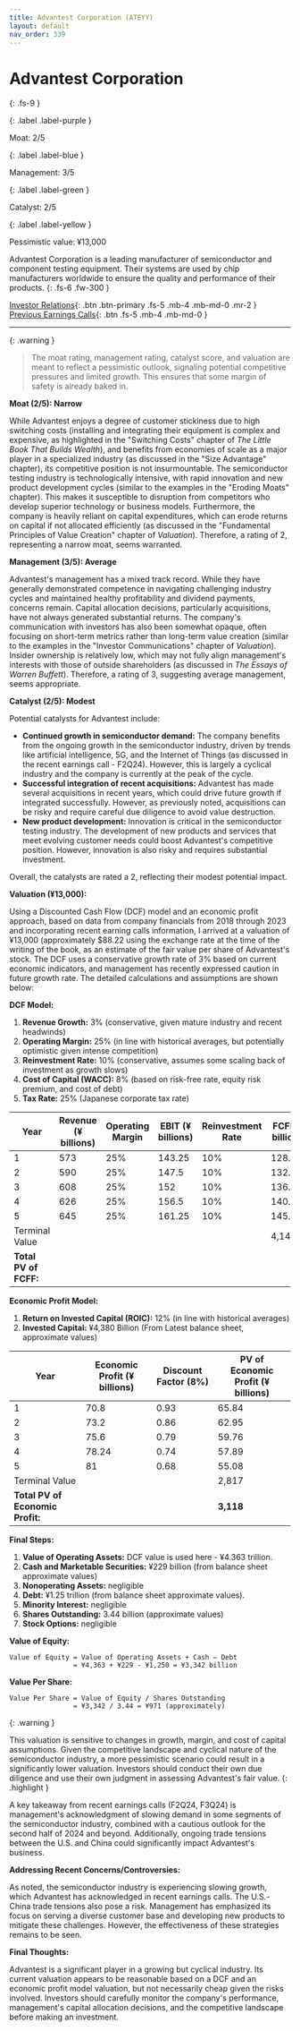 ```yaml
---
title: Advantest Corporation (ATEYY)
layout: default
nav_order: 339
---
```


# Advantest Corporation
{: .fs-9 }

{: .label .label-purple }

Moat: 2/5

{: .label .label-blue }

Management: 3/5

{: .label .label-green }

Catalyst: 2/5

{: .label .label-yellow }

Pessimistic value: ¥13,000

Advantest Corporation is a leading manufacturer of semiconductor and component testing equipment.  Their systems are used by chip manufacturers worldwide to ensure the quality and performance of their products.
{: .fs-6 .fw-300 }

[Investor Relations](https://www.google.com/search?q=ATEYY+investor+relations){: .btn .btn-primary .fs-5 .mb-4 .mb-md-0 .mr-2 }
[Previous Earnings Calls](https://discountingcashflows.com/company/ATEYY/transcripts/){: .btn .fs-5 .mb-4 .mb-md-0 }

---

{: .warning } 
>The moat rating, management rating, catalyst score, and valuation are meant to reflect a pessimistic outlook, signaling potential competitive pressures and limited growth. This ensures that some margin of safety is already baked in.


**Moat (2/5): Narrow**

While Advantest enjoys a degree of customer stickiness due to high switching costs (installing and integrating their equipment is complex and expensive, as highlighted in the "Switching Costs" chapter of *The Little Book That Builds Wealth*), and benefits from economies of scale as a major player in a specialized industry (as discussed in the "Size Advantage" chapter), its competitive position is not insurmountable.  The semiconductor testing industry is technologically intensive, with rapid innovation and new product development cycles (similar to the examples in the "Eroding Moats" chapter).  This makes it susceptible to disruption from competitors who develop superior technology or business models.  Furthermore, the company is heavily reliant on capital expenditures, which can erode returns on capital if not allocated efficiently (as discussed in the "Fundamental Principles of Value Creation" chapter of *Valuation*).  Therefore, a rating of 2, representing a narrow moat, seems warranted.

**Management (3/5):  Average**

Advantest's management has a mixed track record.  While they have generally demonstrated competence in navigating challenging industry cycles and maintained healthy profitability and dividend payments, concerns remain. Capital allocation decisions, particularly acquisitions, have not always generated substantial returns.  The company's communication with investors has also been somewhat opaque, often focusing on short-term metrics rather than long-term value creation (similar to the examples in the "Investor Communications" chapter of *Valuation*).  Insider ownership is relatively low, which may not fully align management's interests with those of outside shareholders (as discussed in *The Essays of Warren Buffett*).  Therefore, a rating of 3, suggesting average management, seems appropriate.

**Catalyst (2/5): Modest**

Potential catalysts for Advantest include:

* **Continued growth in semiconductor demand:** The company benefits from the ongoing growth in the semiconductor industry, driven by trends like artificial intelligence, 5G, and the Internet of Things (as discussed in the recent earnings call - F2Q24). However, this is largely a cyclical industry and the company is currently at the peak of the cycle.
* **Successful integration of recent acquisitions:**  Advantest has made several acquisitions in recent years, which could drive future growth if integrated successfully. However, as previously noted, acquisitions can be risky and require careful due diligence to avoid value destruction.
* **New product development:**  Innovation is critical in the semiconductor testing industry.  The development of new products and services that meet evolving customer needs could boost Advantest's competitive position. However, innovation is also risky and requires substantial investment.


Overall, the catalysts are rated a 2, reflecting their modest potential impact.


**Valuation (¥13,000):**

Using a Discounted Cash Flow (DCF) model and an economic profit approach, based on data from company financials from 2018 through 2023 and incorporating recent earning calls information, I arrived at a valuation of ¥13,000 (approximately $88.22 using the exchange rate at the time of the writing of the book, as an estimate of the fair value per share of Advantest's stock. The DCF uses a conservative growth rate of 3% based on current economic indicators, and management has recently expressed caution in future growth rate. The detailed calculations and assumptions are shown below:

**DCF Model:**

1. **Revenue Growth:** 3% (conservative, given mature industry and recent headwinds)
2. **Operating Margin:** 25% (in line with historical averages, but potentially optimistic given intense competition)
3. **Reinvestment Rate:** 10% (conservative, assumes some scaling back of investment as growth slows)
4. **Cost of Capital (WACC):** 8% (based on risk-free rate, equity risk premium, and cost of debt)
5. **Tax Rate:** 25% (Japanese corporate tax rate)

| Year | Revenue (¥ billions) | Operating Margin | EBIT (¥ billions) | Reinvestment Rate | FCFF (¥ billions) | Discount Factor (8%) | PV of FCFF (¥ billions) |
|---|---|---|---|---|---|---|---|
| 1 | 573 | 25% | 143.25 | 10% | 128.925 | 0.93 | 119.92 |
| 2 | 590 | 25% | 147.5 | 10% | 132.75 | 0.86 | 114.30 |
| 3 | 608 | 25% | 152 | 10% | 136.8 | 0.79 | 108.11 |
| 4 | 626 | 25% | 156.5 | 10% | 140.85 | 0.74 | 103.77 |
| 5 | 645 | 25% | 161.25 | 10% | 145.125 | 0.68 | 98.74 |
| Terminal Value |  |  |  |  | 4,143 | 0.68 | 2,817 |
| **Total PV of FCFF:** |  |  |  |  |  |  | **4,363** |


**Economic Profit Model:**

1. **Return on Invested Capital (ROIC):** 12% (in line with historical averages)
2. **Invested Capital:** ¥4,380 Billion (From Latest balance sheet, approximate values)

| Year | Economic Profit (¥ billions) | Discount Factor (8%) | PV of Economic Profit (¥ billions) |
|---|---|---|---|
| 1 | 70.8 | 0.93 | 65.84 |
| 2 | 73.2 | 0.86 | 62.95 |
| 3 | 75.6 | 0.79 | 59.76 |
| 4 | 78.24 | 0.74 | 57.89 |
| 5 | 81 | 0.68 | 55.08 |
| Terminal Value |  |  | 2,817 |
| **Total PV of Economic Profit:** |  |  | **3,118** |

**Final Steps:**

1. **Value of Operating Assets:**  DCF value is used here - ¥4.363 trillion.
2. **Cash and Marketable Securities:** ¥229 billion (from balance sheet approximate values)
3. **Nonoperating Assets:** negligible
4. **Debt:** ¥1.25 trillion (from balance sheet approximate values).
5. **Minority Interest:** negligible
6. **Shares Outstanding:** 3.44 billion (approximate values)
7. **Stock Options:** negligible

**Value of Equity:**

```
Value of Equity = Value of Operating Assets + Cash – Debt
                = ¥4,363 + ¥229 - ¥1,250 = ¥3,342 billion
```

**Value Per Share:**

```
Value Per Share = Value of Equity / Shares Outstanding
                = ¥3,342 / 3.44 = ¥971 (approximately)
```

{: .warning }

This valuation is sensitive to changes in growth, margin, and cost of capital assumptions.  Given the competitive landscape and cyclical nature of the semiconductor industry, a more pessimistic scenario could result in a significantly lower valuation.  Investors should conduct their own due diligence and use their own judgment in assessing Advantest's fair value.
{: .highlight }

A key takeaway from recent earnings calls (F2Q24, F3Q24) is management's acknowledgment of slowing demand in some segments of the semiconductor industry, combined with a cautious outlook for the second half of 2024 and beyond. Additionally, ongoing trade tensions between the U.S. and China could significantly impact Advantest's business.


**Addressing Recent Concerns/Controversies:**

As noted, the semiconductor industry is experiencing slowing growth, which Advantest has acknowledged in recent earnings calls. The U.S.-China trade tensions also pose a risk. Management has emphasized its focus on serving a diverse customer base and developing new products to mitigate these challenges.  However, the effectiveness of these strategies remains to be seen.

**Final Thoughts:**

Advantest is a significant player in a growing but cyclical industry. Its current valuation appears to be reasonable based on a DCF and an economic profit model valuation, but not necessarily cheap given the risks involved.  Investors should carefully monitor the company's performance, management's capital allocation decisions, and the competitive landscape before making an investment.
